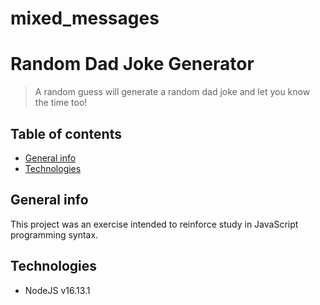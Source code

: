 # mixed_messages
# Random Dad Joke Generator #
> A random guess will generate a random dad joke and let you know the time too!

## Table of contents
* [General info](#general-info)
* [Technologies](#technologies)

## General info
This project was an exercise intended to reinforce study in JavaScript programming syntax.  

## Technologies
* NodeJS v16.13.1
